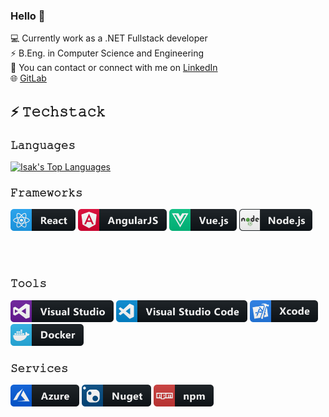 ### Hello 👋

💻 Currently work as a .NET Fullstack developer<br/>
⚡ B.Eng. in Computer Science and Engineering<br/>
💬 You can contact or connect with me on [LinkedIn](https://www.linkedin.com/in/andrea-h%C3%A5rseth-nakstad-6139ab181/)  <br/>
🌐 [GitLab](https://gitlab.com/anakstad)


## ⚡ 𝚃𝚎𝚌𝚑𝚜𝚝𝚊𝚌𝚔
### 𝙻𝚊𝚗𝚐𝚞𝚊𝚐𝚎𝚜
<a href="#">
  <img alt="Isak's Top Languages" src="https://github-readme-stats.vercel.app/api/top-langs/?username=andreahn&langs_count=8&layout=compact&theme=react&hide_border=true&bg_color=0d1117&title_color=FFFFFF&icon_color=F8D866&hide=Jupyter%20Notebook" height="250"/>
</a>

<br/>

### 𝙵𝚛𝚊𝚖𝚎𝚠𝚘𝚛𝚔𝚜
<p align="left">
    <img src="https://github.com/MikeCodesDotNET/ColoredBadges/blob/master/svg/dev/frameworks/react.svg" height="35" />
    <img src="https://github.com/MikeCodesDotNET/ColoredBadges/blob/master/svg/dev/frameworks/angular.svg" height="35" />
    <img src="https://github.com/MikeCodesDotNET/ColoredBadges/blob/master/svg/dev/frameworks/vue.svg" height="35" />
    <img src="https://github.com/MikeCodesDotNET/ColoredBadges/blob/master/svg/dev/frameworks/nodejs.svg" height="35" />
<!--   ASP.NET, EF Core -->
</p>

<br/><br/>

### 𝚃𝚘𝚘𝚕𝚜
<p align="left">
  <img src="https://github.com/MikeCodesDotNET/ColoredBadges/blob/master/svg/dev/tools/visualstudio.svg" height="35" />
  <img src="https://github.com/MikeCodesDotNET/ColoredBadges/blob/master/svg/dev/tools/visualstudio_code.svg" height="35" />
  <img src="https://github.com/MikeCodesDotNET/ColoredBadges/blob/master/svg/dev/tools/xcode.svg" height="35" />
  <img src="https://github.com/MikeCodesDotNET/ColoredBadges/blob/master/svg/dev/tools/docker.svg" height="35" />
</p>

### 𝚂𝚎𝚛𝚟𝚒𝚌𝚎𝚜
<p align="left">
  <img src="https://github.com/MikeCodesDotNET/ColoredBadges/blob/master/svg/dev/services/azure.svg" height="35" />
  <img src="https://github.com/MikeCodesDotNET/ColoredBadges/blob/master/svg/dev/services/nuget.svg" height="35" />
  <img src="https://github.com/MikeCodesDotNET/ColoredBadges/blob/master/svg/dev/services/npm.svg" height="35" />
</p>

<br/>

<br/>


<!--
**larrycaw/larrycaw** is a ✨ _special_ ✨ repository because its `README.md` (this file) appears on your GitHub profile.

Here are some ideas to get you started:

- 🔭 I’m currently working on ...
- 🌱 I’m currently learning ...
- 👯 I’m looking to collaborate on ...
- 🤔 I’m looking for help with ...
- 💬 Ask me about ...
- 📫 How to reach me: ...
- 😄 Pronouns: ...
- ⚡ Fun fact: ...
-->
